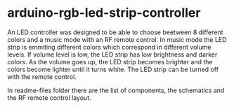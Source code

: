 # arduino-rgb-led-strip-controller

An LED controller was designed to be able to choose beetween 8 different colors and a music mode
with an RF remote control. In music mode the LED strip is emmiting different colors which correspond
in different volume levels. If volume level is low, the LED strip has low brightness and darker colors.
As the volume goes up, the LED strip becomes brighter and the colors become lighter until it turns white.
The LED strip can be turned off with the remote control.

In readme-files folder there are the list of components, the schematics and the RF remote control layout.
